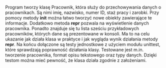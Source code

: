 Program tworzy klasę Pracownik, która służy do przechowywania danych o pracownikach. Są nimi imię, nazwisko, numer ID, staż pracy i zarobki. Przy pomocy metody __init__ można łatwo tworzyć nowe obiekty zawierające te informacje. Dodatkowo metoda __repr__ pozwala na wyświetlenie danych pracownika. Ponadto znajduje się tu lista sześciu przykładowych pracowników, których dane są prezentowane w konsoli. Ma to na celu ukazanie jak działa klasa w praktyce i jak wygląda wynik działania metody __repr__. Na końcu dołączone są testy jednostkowe z użyciem modułu unittest, które sprawdzają poprawność działania klasy. Testowane jest m.in. tworzenie pracownika, format opisu tekstowego oraz typy danych. Dzięki testom można mieć pewność, że klasa działa zgodnie z założeniami.
